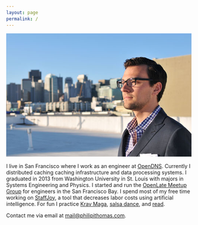 ```yaml
---
layout: page
permalink: /
---
```


<img src="/images/about.jpg" alt="Philip I. Thomas"/>

I live in San Francisco where I work as an engineer at [OpenDNS](https://www.opendns.com). Currently I distributed caching caching infrastructure and data processing systems. I graduated in 2013 from Washington University in St. Louis with majors in Systems Engineering and Physics. I started and run the [OpenLate Meetup Group](http://meetup.com/openlate) for engineers in the San Francisco Bay. I spend most of my free time working on [StaffJoy](https://www.staffjoy.com), a tool that decreases labor costs using artificial intelligence. For fun I practice [Krav Maga](https://en.wikipedia.org/wiki/Krav_Maga), [salsa dance](/salsa-videos/), and [read](http://www.goodreads.com/review/list/29928602-philip-i-thomas?shelf=read&sort=date_read).

Contact me via email at [mail@philipithomas.com](mailto:mail@philipithomas.com).
